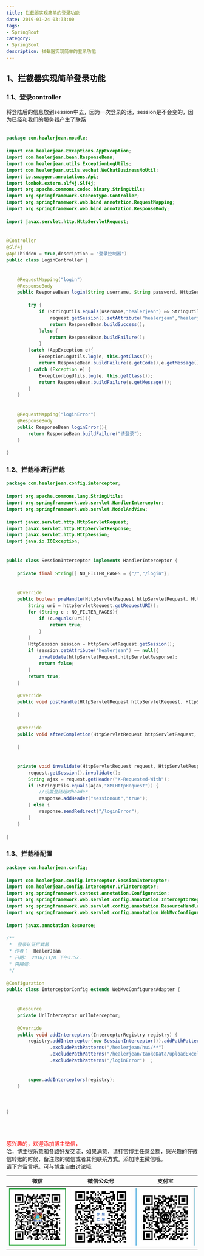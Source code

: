 ```yaml
---
title: 拦截器实现简单的登录功能
date: 2019-01-24 03:33:00
tags: 
- SpringBoot
category: 
- SpringBoot
description: 拦截器实现简单的登录功能
---
```

<!-- image url 
https://raw.githubusercontent.com/HealerJean/HealerJean.github.io/master/blogImages
　　首行缩进
<font color="red">  </font>

<font  color="red" size="4">   </font>


<font size="4">   </font>
-->

## 1、拦截器实现简单登录功能

### 1.1、登录controller

将登陆后的信息放到session中去，因为一次登录的话，session是不会变的，因为已经和我们的服务器产生了联系


```java

package com.healerjean.moudle;

import com.healerjean.Exceptions.AppException;
import com.healerjean.bean.ResponseBean;
import com.healerjean.utils.ExceptionLogUtils;
import com.healerjean.utils.wechat.WeChatBusinessNoUtil;
import io.swagger.annotations.Api;
import lombok.extern.slf4j.Slf4j;
import org.apache.commons.codec.binary.StringUtils;
import org.springframework.stereotype.Controller;
import org.springframework.web.bind.annotation.RequestMapping;
import org.springframework.web.bind.annotation.ResponseBody;

import javax.servlet.http.HttpServletRequest;


@Controller
@Slf4j
@Api(hidden = true,description = "登录控制器")
public class LoginController {


    @RequestMapping("login")
    @ResponseBody
    public ResponseBean login(String username, String password, HttpServletRequest request){

        try {
            if (StringUtils.equals(username,"healerjean") && StringUtils.equals(password,"password")){
                request.getSession().setAttribute("healerjean","healerjean");
                return ResponseBean.buildSuccess();
            }else {
                return ResponseBean.buildFailure();
            }
        }catch (AppException e){
            ExceptionLogUtils.log(e, this.getClass());
            return ResponseBean.buildFailure(e.getCode(),e.getMessage());
        } catch (Exception e) {
            ExceptionLogUtils.log(e, this.getClass());
            return ResponseBean.buildFailure(e.getMessage());
        }
    }


    @RequestMapping("loginError")
    @ResponseBody
    public ResponseBean loginError(){
        return ResponseBean.buildFailure("请登录");
    }

}


```

### 1.2、拦截器进行拦截





```java
package com.healerjean.config.interceptor;

import org.apache.commons.lang.StringUtils;
import org.springframework.web.servlet.HandlerInterceptor;
import org.springframework.web.servlet.ModelAndView;

import javax.servlet.http.HttpServletRequest;
import javax.servlet.http.HttpServletResponse;
import javax.servlet.http.HttpSession;
import java.io.IOException;


public class SessionInterceptor implements HandlerInterceptor {

    private final String[] NO_FILTER_PAGES = {"/","/login"};


    @Override
    public boolean preHandle(HttpServletRequest httpServletRequest, HttpServletResponse httpServletResponse, Object o) throws Exception {
        String uri = httpServletRequest.getRequestURI();
        for (String c : NO_FILTER_PAGES){
            if (c.equals(uri)){
                return true;
            }
        }
        HttpSession session = httpServletRequest.getSession();
        if (session.getAttribute("healerjean") == null){
            invalidate(httpServletRequest,httpServletResponse);
            return false;
        }
        return true;
    }

    @Override
    public void postHandle(HttpServletRequest httpServletRequest, HttpServletResponse httpServletResponse, Object o, ModelAndView modelAndView) throws Exception {

    }

    @Override
    public void afterCompletion(HttpServletRequest httpServletRequest, HttpServletResponse httpServletResponse, Object o, Exception e) throws Exception {

    }


    private void invalidate(HttpServletRequest request, HttpServletResponse response) throws IOException {
        request.getSession().invalidate();
        String ajax = request.getHeader("X-Requested-With");
        if (StringUtils.equals(ajax,"XMLHttpRequest")) {
            //设置登陆超时header
            response.addHeader("sessionout","true");
        } else {
            response.sendRedirect("/loginError");
        }
    }

}


```

### 1.3、拦截器配置


```java
package com.healerjean.config;

import com.healerjean.config.interceptor.SessionInterceptor;
import com.healerjean.config.interceptor.UrlInterceptor;
import org.springframework.context.annotation.Configuration;
import org.springframework.web.servlet.config.annotation.InterceptorRegistry;
import org.springframework.web.servlet.config.annotation.ResourceHandlerRegistry;
import org.springframework.web.servlet.config.annotation.WebMvcConfigurerAdapter;

import javax.annotation.Resource;

/**
 *  登录认证拦截器
 * 作者：  HealerJean
 * 日期:  2018/11/8 下午3:57.
 * 类描述: 
 */

@Configuration
public class InterceptorConfig extends WebMvcConfigurerAdapter {


    @Resource
    private UrlInterceptor urlInterceptor;

    @Override
    public void addInterceptors(InterceptorRegistry registry) {
        registry.addInterceptor(new SessionInterceptor()).addPathPatterns("/**")
                .excludePathPatterns("/healerjean/hui/**")
                .excludePathPatterns("/healerjean/taokeData/uploadExcel/**")
                .excludePathPatterns("/loginError")  ;


        super.addInterceptors(registry);
    }



}

```








<br/><br/><br/>
<font color="red"> 感兴趣的，欢迎添加博主微信， </font><br/>
哈，博主很乐意和各路好友交流，如果满意，请打赏博主任意金额，感兴趣的在微信转账的时候，备注您的微信或者其他联系方式。添加博主微信哦。
<br/>
请下方留言吧。可与博主自由讨论哦

|微信 | 微信公众号|支付宝|
|:-------:|:-------:|:------:|
| ![微信](https://raw.githubusercontent.com/HealerJean/HealerJean.github.io/master/assets/img/tctip/weixin.jpg)|![微信公众号](https://raw.githubusercontent.com/HealerJean/HealerJean.github.io/master/assets/img/my/qrcode_for_gh_a23c07a2da9e_258.jpg)|![支付宝](https://raw.githubusercontent.com/HealerJean/HealerJean.github.io/master/assets/img/tctip/alpay.jpg) |




<!-- Gitalk 评论 start  -->

<link rel="stylesheet" href="https://unpkg.com/gitalk/dist/gitalk.css">
<script src="https://unpkg.com/gitalk@latest/dist/gitalk.min.js"></script> 
<div id="gitalk-container"></div>    
 <script type="text/javascript">
    var gitalk = new Gitalk({
		clientID: `1d164cd85549874d0e3a`,
		clientSecret: `527c3d223d1e6608953e835b547061037d140355`,
		repo: `HealerJean.github.io`,
		owner: 'HealerJean',
		admin: ['HealerJean'],
		id: 'K74U8auJDSmTogbF',
    });
    gitalk.render('gitalk-container');
</script> 

<!-- Gitalk end -->


